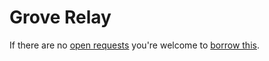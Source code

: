 # Grove Relay
If there are no [open requests](../../../../issues?q=is%3Aissue+is%3Aopen+%22Grove+Relay%22+in%3Atitle) you're welcome to [borrow this](../../../../issues/new?title=Borrow+request+for+Grove+Relay&body=1+piece+of+%5Bthis%5D%28..%2Fblob%2Fmain%2F.%2FHardware%2FActuators%2FGrove_Relay.md%29+for+~2+weeks.).